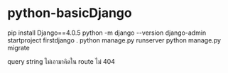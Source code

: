 # python-basicDjango
pip install Django==4.0.5
python -m django --version
django-admin startproject firstdjango .
python manage.py runserver
python manage.py migrate

query string ไม่เอามาคิดใน route ไม่ 404

